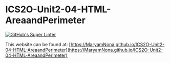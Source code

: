 # ICS2O-Unit2-04-HTML-AreaandPerimeter

[![GitHub's Super Linter](https://github.com/MaryamNona/ICS2O-Unit2-04-HTML-AreaandPerimeter/workflows/GitHub's%20Super%20Linter/badge.svg)](https://github.com/MaryamNona/ICS2O-Unit2-04-HTML-AreaandPerimeter/actions)

This website can be found at: [https://MaryamNona.github.io/ICS2O-Unit2-04-HTML-AreaandPerimeter](https://MaryamNona.github.io/ICS2O-Unit2-04-HTML-AreaandPerimeter)